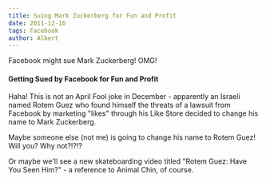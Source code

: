 ```yaml
---
title: Suing Mark Zuckerberg for Fun and Profit
date: 2011-12-16
tags: Facebook
author: Albert
---
```

<script type="text/javascript"><!--
google_ad_client = "ca-pub-9657495873329253";
/* 728x90, created 1/5/08 */
google_ad_slot = "9737089361";
google_ad_width = 728;
google_ad_height = 90;
//-->
</script>
<script type="text/javascript"
src="//pagead2.googlesyndication.com/pagead/show_ads.js">
</script>

Facebook might sue Mark Zuckerberg! OMG!

#### Getting Sued by Facebook for Fun and Profit

Haha! This is not an April Fool joke in December - apparently an Israeli named
Rotem Guez who found himself the threats of a lawsuit from Facebook by marketing
"likes" through his Like Store decided to change his name to Mark Zuckerberg.

Maybe someone else (not me) is going to change his name to Rotem Guez! Will you?
Why not?!?!?

Or maybe we'll see a new skateboarding video titled "Rotem Guez: Have You Seen
Him?" - a reference to Animal Chin, of course.

